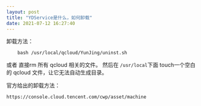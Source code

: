 ```yaml
---
layout: post
title: "YDService是什么，如何卸载"
date: 2021-07-12 16:27:40
---
```



卸载方法：
```
    bash /usr/local/qcloud/YunJing/uninst.sh
```

或者
直接rm 所有 qcloud 相关的文件。 然后在 ```/usr/local```下面 touch一个空白的 qcloud 文件，让它无法自动生成目录。

官方给出的卸载方法：

```
https://console.cloud.tencent.com/cwp/asset/machine
```